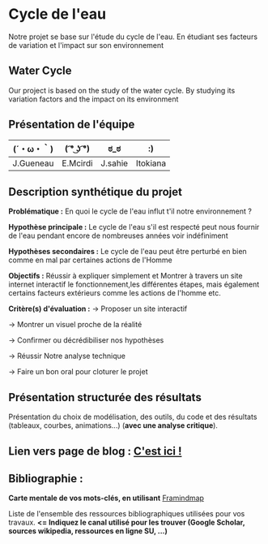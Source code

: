 # Cycle de l'eau
Notre projet se base sur l'étude du cycle de l'eau. En étudiant ses facteurs de variation et l'impact sur son environnement 

## Water Cycle
Our project is based on the study of the water cycle. By studying its variation factors and the impact on its environment

## Présentation de l'équipe

|(´・ω・｀)| ( ͡° ͜ʖ ͡°) | ಠ_ಠ | :) |
|-----|--|--|--|
| J.Gueneau| E.Mcirdi | J.sahie  | Itokiana  |


## Description synthétique du projet

**Problématique :** 
En quoi le cycle de l'eau influt t'il notre environnement ?

**Hypothèse principale :**
Le cycle de l'eau s'il est respecté peut nous fournir de l'eau pendant encore de nombreuses années voir indéfiniment 

**Hypothèses secondaires :** 
Le cycle de l'eau peut  être perturbé en bien comme en mal  par certaines actions de l'Homme 

**Objectifs :**
Réussir à expliquer simplement et Montrer à travers un site internet interactif  le fonctionnement,les différentes étapes, mais également certains facteurs extérieurs comme les actions de l'homme etc.

**Critère(s) d'évaluation :**
-> Proposer un site interactif 

-> Montrer un visuel proche de la réalité 

-> Confirmer ou décrédibiliser  nos hypothèses 

-> Réussir Notre analyse technique 

-> Faire un bon oral pour cloturer le projet 

## Présentation structurée des résultats

Présentation du choix de modélisation, des outils, du code et des résultats (tableaux, courbes, animations...) (**avec une analyse critique**).

## Lien vers page de blog : <a href="blog.html"> C'est ici ! </a>

## Bibliographie :

**Carte mentale de vos mots-clés, en utilisant** <a href="https://framindmap.org/mindmaps/index.html">Framindmap </a> 

Liste de l'ensemble des ressources bibliographiques utilisées pour vos travaux. **<= Indiquez le canal utilisé pour les trouver (Google Scholar, sources wikipedia, ressources en ligne SU, ...)**
